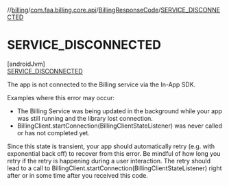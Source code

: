 //[billing](../../../../index.md)/[com.faa.billing.core.api](../../index.md)/[BillingResponseCode](../index.md)/[SERVICE_DISCONNECTED](index.md)

# SERVICE_DISCONNECTED

[androidJvm]\
[SERVICE_DISCONNECTED](index.md)

The app is not connected to the Billing service via the In-App SDK.

Examples where this error may occur:

- 
   The Billing Service was being updated in the background while your app was still running and the library lost connection.
- 
   BillingClient.startConnection(BillingClientStateListener) was never called or has not completed yet.

Since this state is transient, your app should automatically retry (e.g. with exponential back off) to recover from this error. Be mindful of how long you retry if the retry is happening during a user interaction. The retry should lead to a call to BillingClient.startConnection(BillingClientStateListener) right after or in some time after you received this code.
